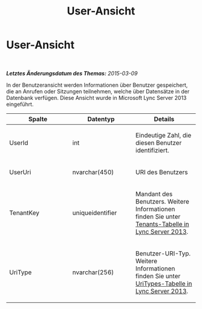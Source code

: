 ﻿---
title: User-Ansicht
TOCTitle: User-Ansicht
ms:assetid: 796f77e6-1da6-4969-b18b-3537209a1fe4
ms:mtpsurl: https://technet.microsoft.com/de-de/library/JJ688100(v=OCS.15)
ms:contentKeyID: 49890801
ms.date: 05/19/2016
mtps_version: v=OCS.15
ms.translationtype: HT
---

# User-Ansicht

 

_**Letztes Änderungsdatum des Themas:** 2015-03-09_

In der Benutzeransicht werden Informationen über Benutzer gespeichert, die an Anrufen oder Sitzungen teilnehmen, welche über Datensätze in der Datenbank verfügen. Diese Ansicht wurde in Microsoft Lync Server 2013 eingeführt.


<table>
<colgroup>
<col style="width: 33%" />
<col style="width: 33%" />
<col style="width: 33%" />
</colgroup>
<thead>
<tr class="header">
<th>Spalte</th>
<th>Datentyp</th>
<th>Details</th>
</tr>
</thead>
<tbody>
<tr class="odd">
<td><p>UserId</p></td>
<td><p>int</p></td>
<td><p>Eindeutige Zahl, die diesen Benutzer identifiziert.</p></td>
</tr>
<tr class="even">
<td><p>UserUri</p></td>
<td><p>nvarchar(450)</p></td>
<td><p>URI des Benutzers</p></td>
</tr>
<tr class="odd">
<td><p>TenantKey</p></td>
<td><p>uniqueidentifier</p></td>
<td><p>Mandant des Benutzers. Weitere Informationen finden Sie unter <a href="lync-server-2013-tenants-table.md">Tenants-Tabelle in Lync Server 2013</a>.</p></td>
</tr>
<tr class="even">
<td><p>UriType</p></td>
<td><p>nvarchar(256)</p></td>
<td><p>Benutzer-URI-Typ. Weitere Informationen finden Sie unter <a href="lync-server-2013-uritypes-table.md">UriTypes-Tabelle in Lync Server 2013</a>.</p></td>
</tr>
</tbody>
</table>

